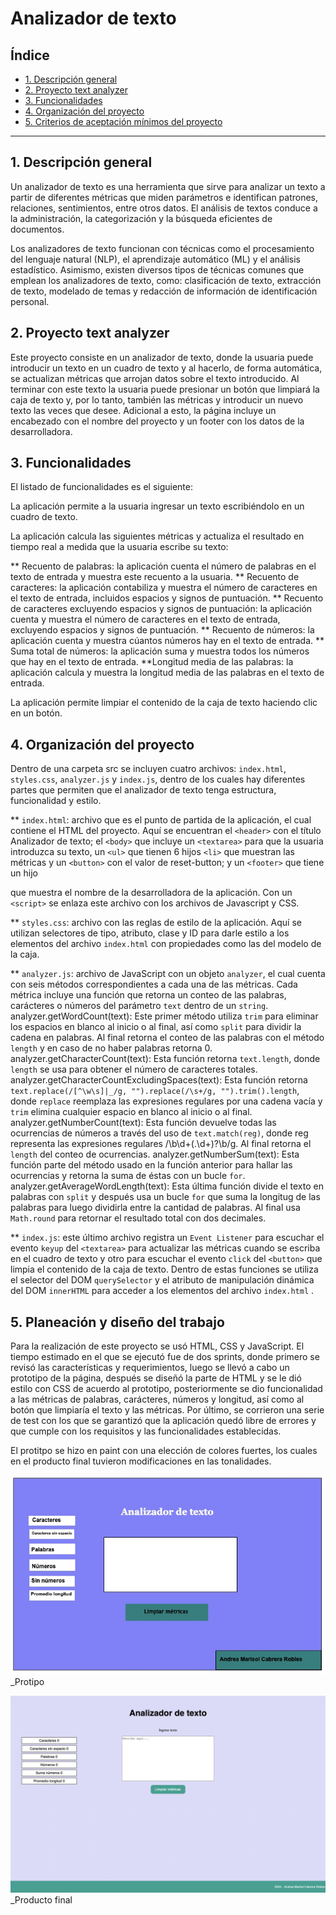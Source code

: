 
# Analizador de texto

## Índice

* [1. Descripción general](#1-descripcións-general)
* [2. Proyecto text analyzer](#2-proyecto-text-analyzer)
* [3. Funcionalidades](#3-funcionalidades)
* [4. Organización del proyecto](#4-organización-del-proyecto)
* [5. Criterios de aceptación mínimos del proyecto](#5-planeación-de-trabajo)

***

## 1. Descripción general
Un analizador de texto es una herramienta que sirve para analizar un texto a partir de diferentes métricas que miden parámetros e identifican patrones, relaciones, sentimientos, entre otros datos. El análisis de textos conduce a la administración, la categorización y la búsqueda eficientes de documentos. 

Los analizadores de texto funcionan con técnicas como el procesamiento del lenguaje natural (NLP), el aprendizaje automático (ML) y el análisis estadístico. Asimismo, existen diversos tipos de técnicas comunes que emplean los analizadores de texto, como: clasificación de texto, extracción de texto, modelado de temas y redacción de información de identificación personal.

## 2. Proyecto text analyzer
Este proyecto consiste en un analizador de texto, donde la usuaria puede introducir un texto en un cuadro de texto y al hacerlo, de forma automática, se actualizan métricas que arrojan datos sobre el texto introducido. Al terminar con este texto la usuaria puede presionar un botón que limpiará la caja de texto y, por lo tanto, también las métricas y introducir un nuevo texto las veces que desee. Adicional a esto, la página incluye un encabezado con el nombre del proyecto y un footer con los datos de la desarrolladora.

## 3. Funcionalidades
El listado de funcionalidades es el siguiente:

La aplicación permite a la usuaria ingresar un texto escribiéndolo en un cuadro de texto.

La aplicación calcula las siguientes métricas y actualiza el resultado en tiempo real a medida que la usuaria escribe su texto:

** Recuento de palabras: la aplicación cuenta el número de palabras en el texto de entrada y muestra este recuento a la usuaria.
** Recuento de caracteres: la aplicación contabiliza y muestra el número de caracteres en el texto de entrada, incluidos espacios y signos de puntuación.
** Recuento de caracteres excluyendo espacios y signos de puntuación: la aplicación cuenta y muestra el número de caracteres en el texto de entrada, excluyendo espacios y signos de puntuación.
** Recuento de números: la aplicación cuenta y muestra cúantos números hay en el texto de entrada.
** Suma total de números: la aplicación suma y muestra todos los números que hay en el texto de entrada.
**Longitud media de las palabras: la aplicación calcula y muestra la longitud media de las palabras en el texto de entrada.

La aplicación permite limpiar el contenido de la caja de texto haciendo clic en un botón.

## 4. Organización del proyecto
Dentro de una carpeta src se incluyen cuatro archivos: `index.html`, `styles.css`, `analyzer.js` y `index.js`, dentro de los cuales hay diferentes partes que permiten que el analizador de texto tenga estructura, funcionalidad y estilo.

** `index.html`: archivo que es el punto de partida de la aplicación, el cual contiene el HTML del proyecto. Aquí se encuentran el `<header>` con el título Analizador de texto; el `<body>` que incluye un `<textarea>` para que la usuaria introduzca su texto, un `<ul>` que tienen 6 hijos `<li>` que muestran las métricas y un `<button>` con el valor de reset-button; y un `<footer>` que tiene un hijo <p> que muestra el nombre de la desarrolladora de la aplicación. Con un `<script>` se enlaza este archivo con los archivos de Javascript y CSS. 

** `styles.css`: archivo con las reglas de estilo de la aplicación. Aquí se utilizan selectores de tipo, atributo, clase y ID para darle estilo a los elementos del archivo `index.html` con propiedades como las del modelo de la caja.

** `analyzer.js`: archivo de JavaScript con un objeto `analyzer`, el cual cuenta con seis métodos correspondientes a cada una de las métricas. Cada métrica incluye una función que retorna un conteo de las palabras, carácteres o números del parámetro `text` dentro de un `string`. 
analyzer.getWordCount(text): Este primer método utiliza `trim` para eliminar los espacios en blanco al inicio o al final, así como `split` para dividir la cadena en palabras. Al final retorna el conteo de las palabras con el método `length` y en caso de no haber palabras retorna 0. 
analyzer.getCharacterCount(text): Esta función retorna `text.length`, donde `length` se usa para obtener el número de caracteres totales. 
analyzer.getCharacterCountExcludingSpaces(text): Esta función retorna `text.replace(/[^\w\s]|_/g, "").replace(/\s+/g, "").trim().length`, donde `replace` reemplaza las expresiones regulares por una cadena vacía y `trim` elimina cualquier espacio en blanco al inicio o al final. 
analyzer.getNumberCount(text): Esta función devuelve todas las ocurrencias de números a través del uso de `text.match(reg)`, donde reg representa las expresiones regulares /\b\d+(\.\d+)?\b/g. Al final retorna el `length` del conteo de ocurrencias.
analyzer.getNumberSum(text): Esta función parte del método usado en la función anterior para hallar las ocurrencias y retorna la suma de éstas con un bucle `for`.
analyzer.getAverageWordLength(text): Esta última función divide el texto en palabras con `split` y después usa un bucle `for` que suma la longitug de las palabras para luego dividirla entre la cantidad de palabras. Al final usa  `Math.round` para retornar el resultado total con dos decimales.

** `index.js`: este último archivo registra un `Event Listener` para escuchar el evento `keyup` del `<textarea>` para actualizar las métricas cuando se escriba en el cuadro de texto y otro para escuchar el evento `click` del `<button>` que limpia el contenido de la caja de texto. Dentro de estas funciones se utiliza el selector del DOM `querySelector` y el atributo de manipulación dinámica del DOM `innerHTML` para acceder a los elementos del archivo `index.html` .


## 5. Planeación y diseño del trabajo 
Para la realización de este proyecto se usó HTML, CSS y JavaScript. El tiempo estimado en el que se ejecutó fue de dos sprints, donde primero se revisó las características y requerimientos, luego se llevó a cabo un prototipo de la página, después se diseñó la parte de HTML y se le dió estilo con CSS de acuerdo al prototipo, posteriormente se dio funcionalidad a las métricas de palabras, carácteres, números y longitud, así como al botón que limpiaría el texto y las métricas. Por último, se corrieron una serie de test con los que se garantizó que la aplicación quedó libre de errores y que cumple con los requisitos y las funcionalidades establecidas. 

El protitpo se hizo en paint con una elección de colores fuertes, los cuales en el producto final tuvieron modificaciones en las tonalidades. 

![Prototipo](/untitled.jpg)
_Protipo

![Producto final](/productofinal.png)
_Producto final